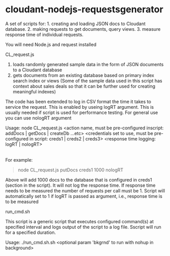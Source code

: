 # cloudant-nodejs-requestsgenerator
A set of scripts for: 1. creating and loading JSON docs to Cloudant database. 2. making requests to get documents, query views. 3. measure response time of individual requests.

You will need Node.js and request installed


CL_request.js

1. loads randomly generated sample data in the form of JSON documents to a Cloudant database
2. gets documents from an existing database based on primary index search index or views 
(Some of the sample data used in this script has context about sales deals so that it can be further used for creating meaningful indexes)

The code has been extended to log in CSV format the time it takes to service the request. This is enabled by useing logRT argument. This is usually needed if script is used for performance testing. For general use you can use nologRT argument 

Usage: node CL_request.js <action name, must be pre-configured inscript: addDocs | getDocs | createDb ...etc> <credentials set to use, must be pre-configured in script: creds1 | creds2 | creds3> <number of requests> <response time logging: logRT | nologRT> <option param to show docs body: showresponse>

For example:
>node CL_request.js  putDocs creds1 1000 nologRT 

Above will add 1000 docs to the database that is configured in creds1 (section in the script). It will not log the response time.
If response time needs to be measured the number of requests per call must be 1. Script will automatically set to 1 if logRT is passed as argument, i.e., response time is to be measured


run_cmd.sh

This script is a generic script that executes configured command(s) at specified interval and logs output of the script to a log file. Sscript will run for a specified duration.

Usage: ./run_cmd.sh.sh <Duration in minutes> <optional param 'bkgrnd' to run with nohup in background> 
